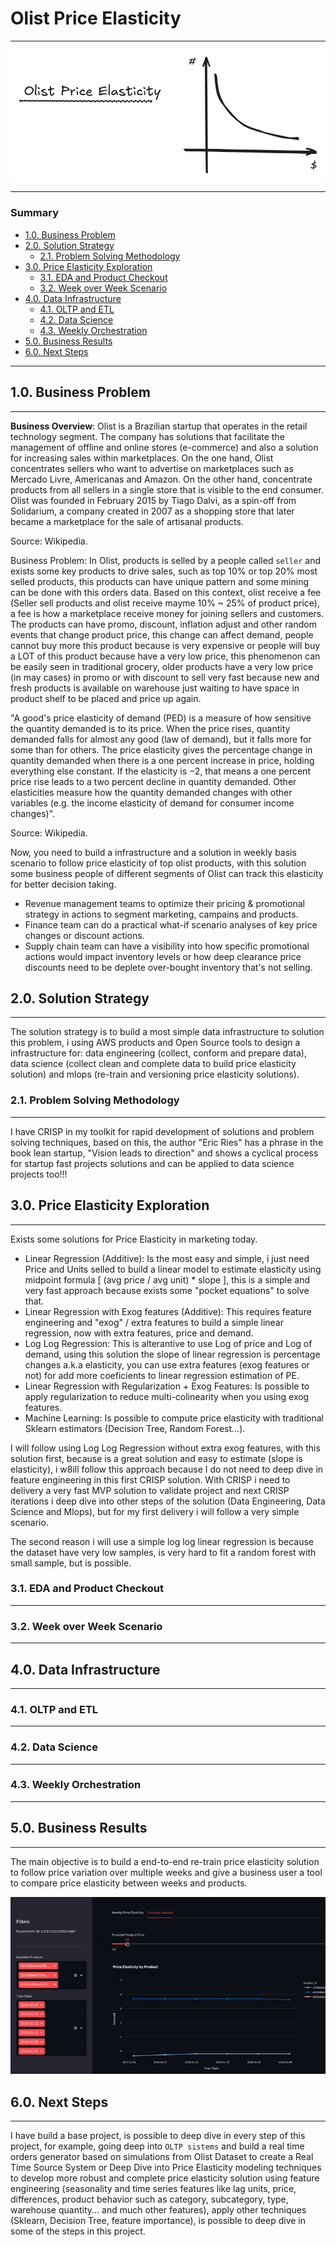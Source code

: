 # Olist Price Elasticity

--- 

<img src="assets/logo.png">

---

### Summary

- [1.0. Business Problem](#10-bussiness-problem)
- [2.0. Solution Strategy](#20-solution-strategy)
  - [2.1. Problem Solving Methodology](#21-problem-solving-methodology)
- [3.0. Price Elasticity Exploration](#30-price-elasticity-exploration)
  - [3.1. EDA and Product Checkout](#31-eda-and-product-checkout)
  - [3.2. Week over Week Scenario](32-week-over-week-scenario)
- [4.0. Data Infrastructure](#40-data-infrastructure)
  - [4.1. OLTP and ETL](#41-olt-and-etl)
  - [4.2. Data Science](#42-data-science)
  - [4.3. Weekly Orchestration](#43-weekly-orchestration)
- [5.0. Business Results](#50-business-results)
- [6.0. Next Steps](#60-next-steps)

---

## 1.0. Business Problem

---

**Business Overview**: Olist is a Brazilian startup that operates in the retail technology segment. The company has solutions that facilitate the management of offline and online stores (e-commerce) and also a solution for increasing sales within marketplaces. On the one hand, Olist concentrates sellers who want to advertise on marketplaces such as Mercado Livre, Americanas and Amazon. On the other hand, concentrate products from all sellers in a single store that is visible to the end consumer. Olist was founded in February 2015 by Tiago Dalvi, as a spin-off from Solidarium, a company created in 2007 as a shopping store that later became a marketplace for the sale of artisanal products.

Source: Wikipedia.

Business Problem: In Olist, products is selled by a people called `seller` and exists some key products to drive sales, such as top 10% or top 20% most selled products, this products can have unique pattern and some mining can be done with this orders data. Based on this context, olist receive a fee (Seller sell products and olist receive mayme 10% ~ 25% of product price), a fee is how a marketplace receive money for joining sellers and customers. The products can have promo, discount, inflation adjust and other random events that change product price, this change can affect demand, people cannot buy more this product because is very expensive or people will buy a LOT of this product because have a very low price, this phenomenon can be easily seen in traditional grocery, older products have a very low price (in may cases) in promo or with discount to sell very fast because new and fresh products is available on warehouse just waiting to have space in product shelf to be placed and price up again.

"A good's price elasticity of demand (PED) is a measure of how sensitive the quantity demanded is to its price. When the price rises, quantity demanded falls for almost any good (law of demand), but it falls more for some than for others. The price elasticity gives the percentage change in quantity demanded when there is a one percent increase in price, holding everything else constant. If the elasticity is −2, that means a one percent price rise leads to a two percent decline in quantity demanded. Other elasticities measure how the quantity demanded changes with other variables (e.g. the income elasticity of demand for consumer income changes)".   

Source: Wikipedia.

Now, you need to build a infrastructure and a solution in weekly basis scenario to follow price elasticity of top olist products, with this solution some business people of different segments of Olist can track this elasticity for better decision taking.

- Revenue management teams to optimize their pricing & promotional strategy in actions to segment marketing, campains and products.
- Finance team can do a practical what-if scenario analyses of key price changes or discount actions. 
- Supply chain team can have a visibility into how specific promotional actions would impact inventory levels or how deep clearance price discounts need to be deplete over-bought inventory that's not selling. 


## 2.0. Solution Strategy

---

The solution strategy is to build a most simple data infrastructure to solution this problem, i using AWS products and Open Source tools to design a infrastructure for: data engineering (collect, conform and prepare data), data science (collect clean and complete data to build price elasticity solution) and mlops (re-train and versioning price elasticity solutions).

### 2.1. Problem Solving Methodology

---

I have CRISP in my toolkit for rapid development of solutions and problem solving techniques, based on this, the author "Eric Ries" has a phrase in the book lean startup, "Vision leads to direction" and shows a cyclical process for startup fast projects solutions and can be applied to data science projects too!!!


## 3.0. Price Elasticity Exploration

---

Exists some solutions for Price Elasticity in marketing today.

- Linear Regression (Additive): Is the most easy and simple, i just need Price and Units selled to build a linear model to estimate elasticity using midpoint formula [ (avg price / avg unit) * slope ], this is a simple and very fast approach because exists some "pocket equations" to solve that.
- Linear Regression with Exog features (Additive): This requires feature engineering and "exog" / extra features to build a simple linear regression, now with extra features, price and demand.
- Log Log Regression: This is alterantive to use Log of price and Log of demand, using this solution the slope of linear regression is percentage changes a.k.a elasticity, you can use extra features (exog features or not) for add more coeficients to linear regression estimation of PE.
- Linear Regression with Regularization + Exog Features: Is possible to apply regularization to reduce multi-colinearity when you using exog features.
- Machine Learning: Is possible to compute price elasticity with traditional Sklearn estimators (Decision Tree, Random Forest...).

I will follow using Log Log Regression without extra exog features, with this solution first, because is a great solution and easy to estimate (slope is elasticity), i w8ill follow this approach because I do not need to deep dive in feature engineering in this first CRISP solution. With CRISP i need to delivery a very fast MVP solution to validate project and next CRISP iterations i deep dive into other steps of the solution (Data Engineering, Data Science and Mlops), but for my first delivery i will follow a very simple scenario. 

The second reason i will use a simple log log linear regression is because the dataset have very low samples, is very hard to fit a random forest with small sample, but is possible. 


### 3.1. EDA and Product Checkout

---




### 3.2. Week over Week Scenario

---

## 4.0. Data Infrastructure

---

### 4.1. OLTP and ETL

---

### 4.2. Data Science

---

### 4.3. Weekly Orchestration

---



## 5.0. Business Results

---

The main objective is to build a end-to-end re-train price elasticity solution to follow price variation over multiple weeks and give a business user a tool to compare price elasticity between weeks and products.

<img src="assets/price_x_demand.gif">


## 6.0. Next Steps

---

I have build a base project, is possible to deep dive in every step of this project, for example, going deep into `OLTP sistems` and build a real time orders generator based on simulations from Olist Dataset to create a Real Time Source System or Deep Dive into Price Elasticity modeling techniques to develop more robust and complete price elasticity solution using feature engineering (seasonality and time series features like lag units, price, differences, product behavior such as category, subcategory, type, warehouse quantity... and much other features), apply other techniques (Sklearn, Decision Tree, feature importance), is possible to deep dive in some of the steps in this project. 
